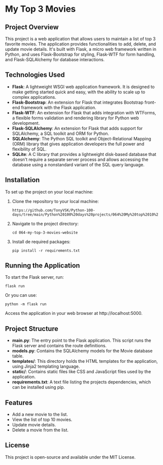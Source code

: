 # My Top 3 Movies

## Project Overview

This project is a web application that allows users to maintain a list of top 3 favorite movies. The application provides functionalities to add, delete, and update movie details. It's built with Flask, a micro web framework written in Python, and uses Flask-Bootstrap for styling, Flask-WTF for form handling, and Flask-SQLAlchemy for database interactions.

## Technologies Used

- **Flask**: A lightweight WSGI web application framework. It is designed to make getting started quick and easy, with the ability to scale up to complex applications.
- **Flask-Bootstrap**: An extension for Flask that integrates Bootstrap front-end framework with the Flask application.
- **Flask-WTF**: An extension for Flask that adds integration with WTForms, a flexible forms validation and rendering library for Python web development.
- **Flask-SQLAlchemy**: An extension for Flask that adds support for SQLAlchemy, a SQL toolkit and ORM for Python.
- **SQLAlchemy**: The Python SQL toolkit and Object-Relational Mapping (ORM) library that gives application developers the full power and flexibility of SQL.
- **SQLite**: A C library that provides a lightweight disk-based database that doesn't require a separate server process and allows accessing the database using a nonstandard variant of the SQL query language.

## Installation

To set up the project on your local machine:

1. Clone the repository to your local machine:
   ```
   https://github.com/TonyVSK/Python-100-days/tree/main/Python%20100%20days%20projects/064%20My%20top%2010%20movies%20website
   ```
   
2. Navigate to the project directory:
   ```
   cd 064-my-top-3-movies-website
   ```

3. Install de required packages:
    ```
    pip install -r requirements.txt
    ```

## Running the Application
To start the Flask server, run:
```
flask run
```
Or you can use:
```
python -m flask run
```
Access the application in your web browser at http://localhost:5000.

## Project Structure
- **main.py**: The entry point to the Flask application. This script runs the Flask server and contains the route definitions.
- **models.py**: Contains the SQLAlchemy models for the Movie database table.
- **templates/**: This directory holds the HTML templates for the application, using Jinja2 templating language.
- **static/**: Contains static files like CSS and JavaScript files used by the application.
- **requirements.txt**: A text file listing the projects dependencies, which can be installed using pip.

## Features
* Add a new movie to the list.
* View the list of top 10 movies.
* Update movie details.
* Delete a movie from the list.

## License
This project is open-source and available under the MIT License.
